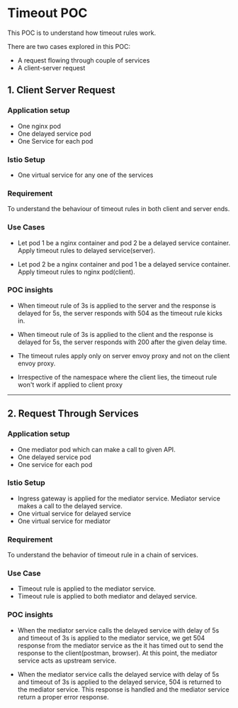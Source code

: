 # Timeout POC

This POC is to understand how timeout rules work.

There are two cases explored in this POC:

- A request flowing through couple of services
- A client-server request

## 1. Client Server Request

### Application setup

- One nginx pod
- One delayed service pod
- One Service for each pod

### Istio Setup

- One virtual service for any one of the services

### Requirement

To understand the behaviour of timeout rules in both client and server ends.

### Use Cases

- Let pod 1 be a nginx container and pod 2 be a delayed service container. Apply timeout rules to delayed service(server).

- Let pod 2 be a nginx container and pod 1 be a delayed service container. Apply timeout rules to nginx pod(client).

### POC insights

- When timeout rule of 3s is applied to the server and the response is delayed for 5s, the server responds with 504 as the timeout rule kicks in.

- When timeout rule of 3s is applied to the client and the response is delayed for 5s, the server responds with 200 after the given delay time.

- The timeout rules apply only on server envoy proxy and not on the client envoy proxy.

- Irrespective of the namespace where the client lies, the timeout rule won't work if applied to client proxy

---
## 2. Request Through Services

### Application setup

- One mediator pod which can make a call to given API.
- One delayed service pod
- One service for each pod

### Istio Setup

- Ingress gateway is applied for the mediator service. Mediator service makes a call to the delayed service.
- One virtual service for delayed service
- One virtual service for mediator

### Requirement

To understand the behavior of timeout rule in a chain of services.

### Use Case

- Timeout rule is applied to the mediator service.
- Timeout rule is applied to both mediator and delayed service.

### POC insights

- When the mediator service calls the delayed service with delay of 5s and timeout of 3s is applied to the mediator service, we get 504 response from the mediator service as the it has timed out to send the response to the client(postman, browser). At this point, the mediator service acts as upstream service.

- When the mediator service calls the delayed service with delay of 5s and timeout of 3s is applied to the delayed service, 504 is returned to the mediator service. This response is handled and the mediator service return a proper error response.

